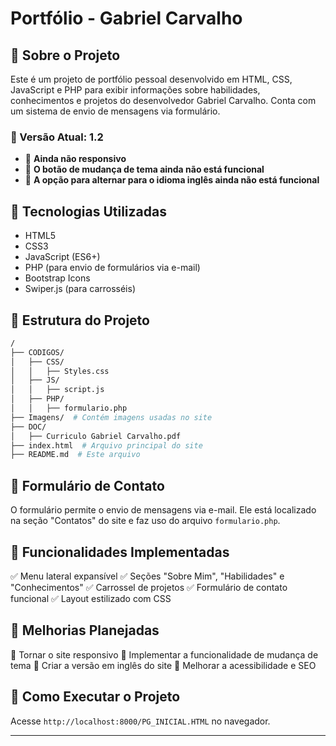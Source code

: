 # Portfólio - Gabriel Carvalho

## 📌 Sobre o Projeto
Este é um projeto de portfólio pessoal desenvolvido em HTML, CSS, JavaScript e PHP para exibir informações sobre habilidades, conhecimentos e projetos do desenvolvedor Gabriel Carvalho. Conta com um sistema de envio de mensagens via formulário.

### 📌 Versão Atual: **1.2**
- 📌 **Ainda não responsivo**
- 📌 **O botão de mudança de tema ainda não está funcional**
- 📌 **A opção para alternar para o idioma inglês ainda não está funcional**

## 🚀 Tecnologias Utilizadas
- HTML5
- CSS3
- JavaScript (ES6+)
- PHP (para envio de formulários via e-mail)
- Bootstrap Icons
- Swiper.js (para carrosséis)

## 📂 Estrutura do Projeto
```bash
/
├── CODIGOS/
│   ├── CSS/
│   │   ├── Styles.css
│   ├── JS/
│   │   ├── script.js
│   ├── PHP/
│   │   ├── formulario.php
├── Imagens/  # Contém imagens usadas no site
├── DOC/
│   ├── Curriculo Gabriel Carvalho.pdf
├── index.html  # Arquivo principal do site
├── README.md  # Este arquivo
```

## 📧 Formulário de Contato
O formulário permite o envio de mensagens via e-mail. Ele está localizado na seção "Contatos" do site e faz uso do arquivo `formulario.php`.

## 📌 Funcionalidades Implementadas
✅ Menu lateral expansível
✅ Seções "Sobre Mim", "Habilidades" e "Conhecimentos"
✅ Carrossel de projetos
✅ Formulário de contato funcional
✅ Layout estilizado com CSS

## 📌 Melhorias Planejadas
🔧 Tornar o site responsivo
🔧 Implementar a funcionalidade de mudança de tema
🔧 Criar a versão em inglês do site
🔧 Melhorar a acessibilidade e SEO

## 📌 Como Executar o Projeto

Acesse `http://localhost:8000/PG_INICIAL.HTML` no navegador.

---


